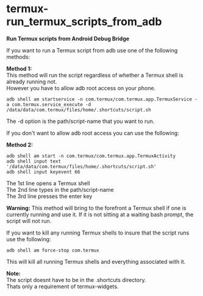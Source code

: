 # termux-run_termux_scripts_from_adb
**Run Termux scripts from Android Debug Bridge**

If you want to run a Termux script from adb use one of the following methods:

**Method 1:**  
This method will run the script regardless of whether a Termux shell is already running not.  
However you have to allow adb root access on your phone.
```
adb shell am startservice -n com.termux/com.termux.app.TermuxService -a com.termux.service_execute -d /data/data/com.termux/files/home/.shortcuts/script.sh
```
The -d option is the path/script-name that you want to run.  

If you don't want to allow adb root access you can use the following:

**Method 2:**
```
adb shell am start -n com.termux/com.termux.app.TermuxActivity
adb shell input text '/data/data/com.termux/files/home/.shortcuts/script.sh'
adb shell input keyevent 66
```
The 1st line opens a Termux shell  
The 2nd line types in the path/script-name  
The 3rd line presses the enter key  

**Warning:** This method will bring to the forefront a Termux shell if one is currently running and use it. If it is not sitting at a waiting bash prompt, the script will not run.

If you want to kill any running Termux shells to insure that the script runs use the following:

```
adb shell am force-stop com.termux
```
This will kill all running Termux shells and everything associated with it.

**Note:**  
The script doesnt have to be in the .shortcuts directory.  
Thats only a requirement of termux-widgets.
